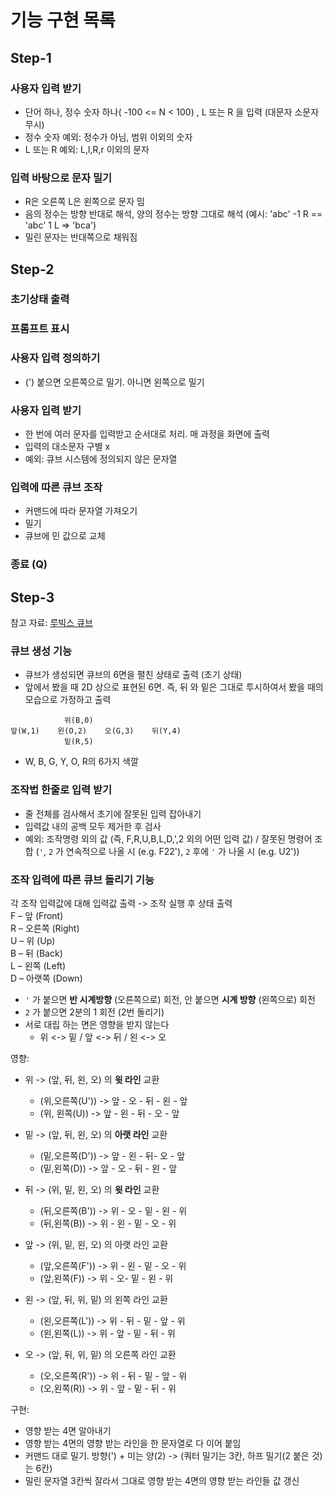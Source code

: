 # 기능 구현 목록

## Step-1
### 사용자 입력 받기
- 단어 하나, 정수 숫자 하나( -100 <= N < 100) , L 또는 R 을 입력 (대문자 소문자 무시)
- 정수 숫자 예외: 정수가 아님, 범위 이외의 숫자
- L 또는 R 예외: L,l,R,r 이외의 문자

### 입력 바탕으로 문자 밀기
- R은 오른쪽 L은 왼쪽으로 문자 밈
- 음의 정수는 방향 반대로 해석, 양의 정수는 방향 그대로 해석
  (예시: 'abc' -1 R == 'abc' 1 L => 'bca')
- 밀린 문자는 반대쪽으로 채워짐

## Step-2
### 초기상태 출력
### 프롬프트 표시
### 사용자 입력 정의하기

- (') 붙으면 오른쪽으로 밀기. 아니면 왼쪽으로 밀기

### 사용자 입력 받기

- 한 번에 여러 문자를 입력받고 순서대로 처리. 매 과정을 화면에 출력
- 입력의 대소문자 구별 x
- 예외: 큐브 시스템에 정의되지 않은 문자열

### 입력에 따른 큐브 조작

- 커맨드에 따라 문자열 가져오기
- 밀기
- 큐브에 민 값으로 교체

### 종료 (Q)

## Step-3
참고 자료: [루빅스 큐브](https://cube3x3.com/%ED%81%90%EB%B8%8C%EB%A5%BC-%EB%A7%9E%EC%B6%94%EB%8A%94-%EB%B0%A9/#notation)
### 큐브 생성 기능
- 큐브가 생성되면 큐브의 6면을 펼친 상태로 출력 (초기 상태)
- 앞에서 봤을 때 2D 상으로 표현된 6면. 즉, 뒤 와 밑은 그대로 투시하여서 봤을 때의 모습으로 가정하고 출력
```aidl
            위(B,0)
앞(W,1)    왼(O,2)    오(G,3)    뒤(Y,4)
            밑(R,5)
```

- W, B, G, Y, O, R의 6가지 색깔
### 조작법 한줄로 입력 받기
- 줄 전체를 검사해서 초기에 잘못된 입력 잡아내기
- 입력값 내의 공백 모두 제거한 후 검사
- 예외: 조작명령 외의 값 (즉, F,R,U,B,L,D,',2 외의 어떤 입력 값) /
  잘못된 명령어 조합 (`'`, `2` 가 연속적으로 나올 시 (e.g. F22'), 
  `2` 후에 `'` 가 나올 시 (e.g. U2')) 
### 조작 입력에 따른 큐브 돌리기 기능
각 조작 입력값에 대해 입력값 출력 -> 조작 실행 후 상태 출력<br>
F – 앞 (Front)<br>
R – 오른쪽 (Right)<br>
U – 위 (Up)<br>
B – 뒤 (Back)<br>
L – 왼쪽 (Left)<br>
D – 아랫쪽 (Down)<br>
- `'` 가 붙으면 **반 시계방향** (오른쪽으로) 회전, 안 붙으면 **시계 방향** (왼쪽으로) 회전
- `2` 가 붙으면 2분의 1 회전 (2번 돌리기)
- 서로 대립 하는 면은 영향을 받지 않는다
  - 위 <-> 밑 / 앞 <-> 뒤 / 왼 <-> 오
  
영향:
- 위 -> (앞, 뒤, 왼, 오) 의 **윗 라인** 교환<br>
  - (위,오른쪽(U')) -> 앞 - 오 - 뒤 - 왼 - 앞
  - (위, 왼쪽(U)) -> 앞 - 왼 - 뒤 - 오 - 앞
  
- 밑 -> (앞, 뒤, 왼, 오) 의 **아랫 라인** 교환<br>
  - (밑,오른쪽(D')) -> 앞 - 왼 - 뒤- 오 - 앞
  - (밑,왼쪽(D)) -> 앞 - 오 - 뒤 - 왼  - 앞
  
- 뒤 -> (위, 밑, 왼, 오) 의 **윗 라인** 교환<br>
  - (뒤,오른쪽(B')) -> 위 - 오 - 밑 - 왼 - 위
  - (뒤,왼쪽(B)) -> 위 - 왼 - 밑 - 오 - 위
  
- 앞 -> (위, 밑, 왼, 오) 의 아랫 라인 교환<br>
  - (앞,오른쪽(F')) -> 위 - 왼 - 밑 - 오 - 위 
  - (앞,왼쪽(F)) -> 위 - 오- 밑 - 왼 - 위
  
- 왼 -> (앞, 뒤, 위, 밑) 의 왼쪽 라인 교환<br>
  - (왼,오른쪽(L')) -> 위 - 뒤 - 밑 - 앞 - 위
  - (왼,왼쪽(L)) -> 위 - 앞 - 밑 - 뒤 - 위

- 오 -> (앞, 뒤, 위, 밑) 의 오른쪽 라인 교환<br>
  - (오,오른쪽(R')) -> 위 - 뒤 - 밑 - 앞 - 위
  - (오,왼쪽(R)) -> 위 - 앞 - 밑 - 뒤 - 위

구현:
- 영향 받는 4면 알아내기
- 영향 받는 4면의 영향 받는 라인을 한 문자열로 다 이어 붙임
- 커맨드 대로 밀기. 방향(') + 미는 양(2) -> (쿼터 밀기는 3칸, 하프 밀기(2 붙은 것)는 6칸)
- 밀린 문자열 3칸씩 잘라서 그대로 영향 받는 4면의 영향 받는 라인들 값 갱신


